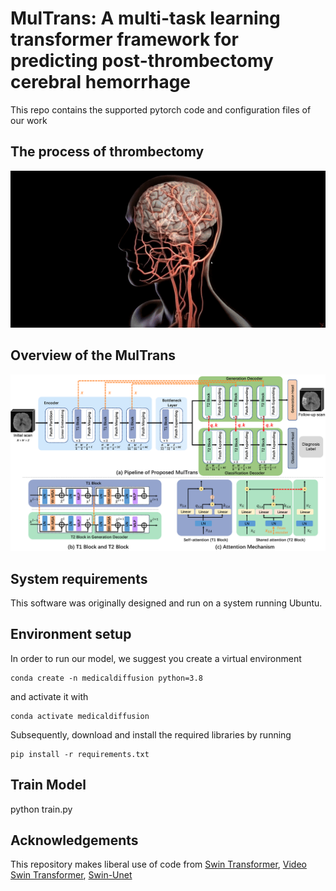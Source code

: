 # MulTrans: A multi-task learning transformer framework for predicting post-thrombectomy cerebral hemorrhage
This repo contains the supported pytorch code and configuration files of our work

## The process of thrombectomy
![The process of thrombectomy](img/thrombectomy.gif)

## Overview of the MulTrans
![Overview of the MulTrans](img/fig-framework.png?raw=true)


## System requirements
This software was originally designed and run on a system running Ubuntu.

## Environment setup
In order to run our model, we suggest you create a virtual environment 
```
conda create -n medicaldiffusion python=3.8
``` 
and activate it with 
```
conda activate medicaldiffusion
```
Subsequently, download and install the required libraries by running 
```
pip install -r requirements.txt
```


## Train Model

python train.py

## Acknowledgements

This repository makes liberal use of code from [Swin Transformer](https://github.com/microsoft/Swin-Transformer), [Video Swin Transformer](https://github.com/SwinTransformer/Video-Swin-Transformer), [Swin-Unet](https://github.com/HuCaoFighting/Swin-Unet)


